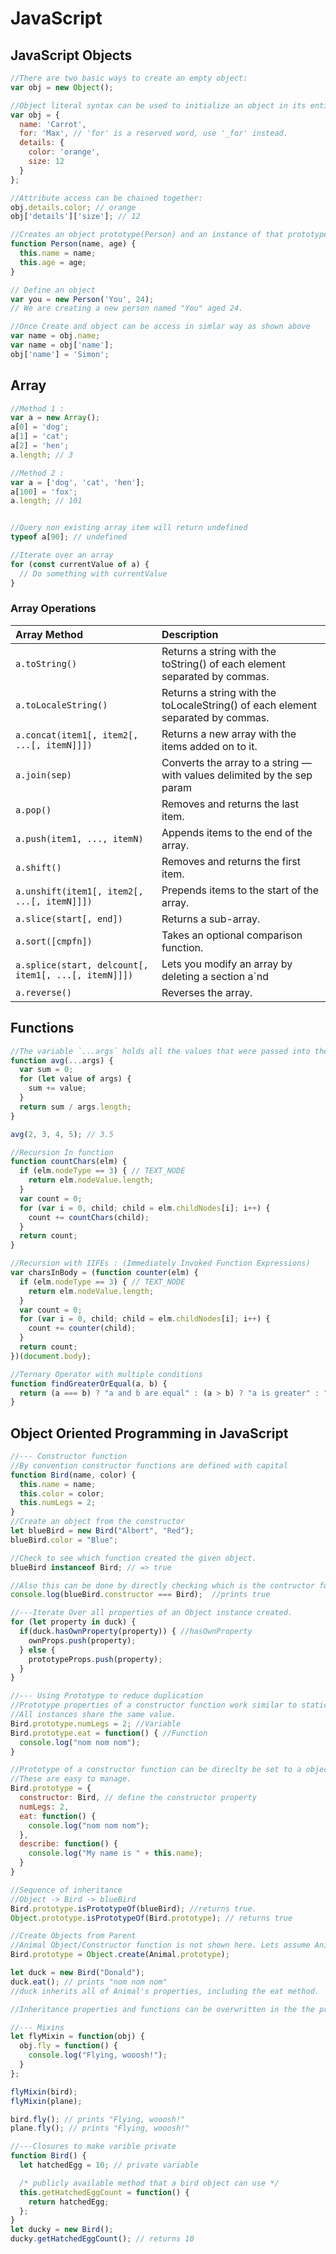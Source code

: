 # JavaScript

## JavaScript Objects

```javascript
//There are two basic ways to create an empty object:
var obj = new Object();

//Object literal syntax can be used to initialize an object in its entirety:
var obj = {
  name: 'Carrot',
  for: 'Max', // 'for' is a reserved word, use '_for' instead.
  details: {
    color: 'orange',
    size: 12
  }
};

//Attribute access can be chained together:
obj.details.color; // orange
obj['details']['size']; // 12

//Creates an object prototype(Person) and an instance of that prototype(you)
function Person(name, age) {
  this.name = name;
  this.age = age;
}

// Define an object
var you = new Person('You', 24);
// We are creating a new person named "You" aged 24.

//Once Create and object can be access in simlar way as shown above
var name = obj.name;
var name = obj['name'];
obj['name'] = 'Simon';
```

## Array

```javascript
//Method 1 :
var a = new Array();
a[0] = 'dog';
a[1] = 'cat';
a[2] = 'hen';
a.length; // 3

//Method 2 :
var a = ['dog', 'cat', 'hen'];
a[100] = 'fox';
a.length; // 101


//Query non existing array item will return undefined
typeof a[90]; // undefined

//Iterate over an array
for (const currentValue of a) {
  // Do something with currentValue
}

```

### Array Operations

|Array Method|Description|
|:---|:---|
|`a.toString()` | Returns a string with the toString() of each element separated by commas.|
|`a.toLocaleString()`|Returns a string with the toLocaleString() of each element separated by commas.|
|`a.concat(item1[, item2[, ...[, itemN]]])`|Returns a new array with the items added on to it.|
|`a.join(sep)`|Converts the array to a string — with values delimited by the sep param|
|`a.pop()`|Removes and returns the last item.|
|`a.push(item1, ..., itemN)`|Appends items to the end of the array.|
|`a.shift()`|Removes and returns the first item.|
|`a.unshift(item1[, item2[, ...[, itemN]]])`|Prepends items to the start of the array.|
|`a.slice(start[, end])`|Returns a sub-array.|
|`a.sort([cmpfn])`|Takes an optional comparison function.|
|`a.splice(start, delcount[, item1[, ...[, itemN]]])`|Lets you modify an array by deleting a section a`nd |replacing it with more items.|
|`a.reverse()`|Reverses the array.|

## Functions

```javascript
//The variable `...args` holds all the values that were passed into the function and can be accessed as an array.
function avg(...args) {
  var sum = 0;
  for (let value of args) {
    sum += value;
  }
  return sum / args.length;
}

avg(2, 3, 4, 5); // 3.5

//Recursion In function
function countChars(elm) {
  if (elm.nodeType == 3) { // TEXT_NODE
    return elm.nodeValue.length;
  }
  var count = 0;
  for (var i = 0, child; child = elm.childNodes[i]; i++) {
    count += countChars(child);
  }
  return count;
}

//Recursion with IIFEs : (Immediately Invoked Function Expressions)
var charsInBody = (function counter(elm) {
  if (elm.nodeType == 3) { // TEXT_NODE
    return elm.nodeValue.length;
  }
  var count = 0;
  for (var i = 0, child; child = elm.childNodes[i]; i++) {
    count += counter(child);
  }
  return count;
})(document.body);

```

```javascript
//Ternary Operator with multiple conditions
function findGreaterOrEqual(a, b) {
  return (a === b) ? "a and b are equal" : (a > b) ? "a is greater" : "b is greater";
}
```

## Object Oriented Programming in JavaScript

```javascript
//--- Constructor function
//By convention constructor functions are defined with capital
function Bird(name, color) {
  this.name = name;
  this.color = color;
  this.numLegs = 2;
}
//Create an object from the constructor
let blueBird = new Bird("Albert", "Red");
blueBird.color = "Blue";

//Check to see which function created the given object.
blueBird instanceof Bird; // => true

//Also this can be done by directly checking which is the contructor for the instance
console.log(blueBird.constructor === Bird);  //prints true

//---Iterate Over all properties of an Object instance created.
for (let property in duck) {
  if(duck.hasOwnProperty(property)) { //hasOwnProperty
    ownProps.push(property);
  } else {
    prototypeProps.push(property);
  }
}

//--- Using Prototype to reduce duplication
//Prototype properties of a constructor function work similar to static in other programming languages.
//All instances share the same value.
Bird.prototype.numLegs = 2; //Variable
Bird.prototype.eat = function() { //Function
  console.log("nom nom nom");
}

//Prototype of a constructor function can be direclty be set to a object
//These are easy to manage.
Bird.prototype = {
  constructor: Bird, // define the constructor property
  numLegs: 2,
  eat: function() {
    console.log("nom nom nom");
  },
  describe: function() {
    console.log("My name is " + this.name);
  }
}

//Sequence of inheritance
//Object -> Bird -> blueBird
Bird.prototype.isPrototypeOf(blueBird); //returns true.
Object.prototype.isPrototypeOf(Bird.prototype); // returns true

//Create Objects from Parent
//Animal Object/Constructor function is not shown here. Lets assume Animal.prototype has a eat function
Bird.prototype = Object.create(Animal.prototype);

let duck = new Bird("Donald");
duck.eat(); // prints "nom nom nom"
//duck inherits all of Animal's properties, including the eat method.

//Inheritance properties and functions can be overwritten in the the proptotype of the child object.

//--- Mixins
let flyMixin = function(obj) {
  obj.fly = function() {
    console.log("Flying, wooosh!");
  }
};

flyMixin(bird);
flyMixin(plane);

bird.fly(); // prints "Flying, wooosh!"
plane.fly(); // prints "Flying, wooosh!"

//---Closures to make varible private
function Bird() {
  let hatchedEgg = 10; // private variable

  /* publicly available method that a bird object can use */
  this.getHatchedEggCount = function() { 
    return hatchedEgg;
  };
}
let ducky = new Bird();
ducky.getHatchedEggCount(); // returns 10
```
